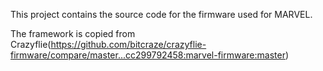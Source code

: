 This project contains the source code for the firmware used for MARVEL.

The framework is copied from Crazyflie(https://github.com/bitcraze/crazyflie-firmware/compare/master...cc299792458:marvel-firmware:master)